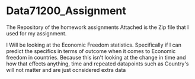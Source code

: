 # Data71200_Assignment
The Repository of the homework assignments
Attached is the Zip file that I used for my assignment. 

I Will be looking at the Economic Freedom statistics. Specifically if I can predict the specifics in terms of outcome when it comes to Economic freedom in countries.
Because this isn't looking at the change in time and how that effects anything, time and repeated datapoints such as Country's will not matter and are just ocnsidered extra data
